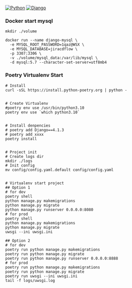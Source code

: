 [![Python](https://img.shields.io/badge/Python-3.10.9-red)](https://www.python.org/downloads/release/python-3109/)
[![Django](https://img.shields.io/badge/Django-4.1.3-blue)](https://docs.djangoproject.com/en/4.2/releases/4.1/)

### Docker start mysql
```shell
mkdir ./volume

docker run --name django-mysql \
  -e MYSQL_ROOT_PASSWORD=1qaz@WSX \
  -e MYSQL_DATABASE=jiracdflow \
  -p 3307:3306 \
  -v ./volume/mysql_data:/var/lib/mysql \
  -d mysql:5.7 --character-set-server=utf8mb4
```

### Poetry Virtualenv Start
```shell
# Install
curl -sSL https://install.python-poetry.org | python -


# Create Virtualenv
#poetry env use /usr/bin/python3.10
poetry env use `which python3.10`


# Install denpencies
# poetry add Django==4.1.3
# poetry add xxxx
poetry install


# Project init
# Create logs dir
mkdir ./logs
# Init config
mv config/config.yaml.default config/config.yaml


# Virtualenv start project
## Option 1
# for dev
poetry shell
python manage.py makemigrations
python manage.py migrate
python manage.py runserver 0.0.0.0:8080
# for prod
poetry shell
python manage.py makemigrations
python manage.py migrate
uwsgi --ini uwsgi.ini

## Option 2
# for dev
poetry run python manage.py makemigrations
poetry run python manage.py migrate
poetry run python manage.py runserver 0.0.0.0:8888
# for prod
poetry run python manage.py makemigrations
poetry run python manage.py migrate
poetry run uwsgi --ini uwsgi.ini
tail -f logs/uwsgi.log
```

